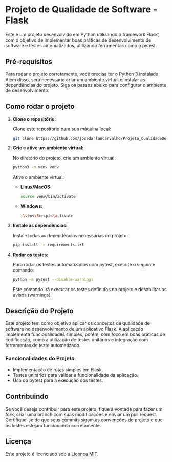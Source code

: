 
# Projeto de Qualidade de Software - Flask

Este é um projeto desenvolvido em Python utilizando o framework Flask, com o objetivo de implementar boas práticas de desenvolvimento de software e testes automatizados, utilizando ferramentas como o pytest.

## Pré-requisitos

Para rodar o projeto corretamente, você precisa ter o Python 3 instalado. Além disso, será necessário criar um ambiente virtual e instalar as dependências do projeto. Siga os passos abaixo para configurar o ambiente de desenvolvimento:

## Como rodar o projeto

1. **Clone o repositório:**

   Clone este repositório para sua máquina local:
   ```bash
   git clone https://github.com/josedarlancarvalho/Projeto_QualidadeDeSoft_Flask
   ```

2. **Crie e ative um ambiente virtual:**

   No diretório do projeto, crie um ambiente virtual:
   ```bash
   python3 -m venv venv
   ```

   Ative o ambiente virtual:
   - **Linux/MacOS:**
     ```bash
     source venv/bin/activate
     ```
   - **Windows:**
     ```bash
     .\venv\Scripts\activate
     ```

3. **Instale as dependências:**

   Instale todas as dependências necessárias do projeto:
   ```bash
   pip install -r requirements.txt
   ```

4. **Rodar os testes:**

   Para rodar os testes automatizados com pytest, execute o seguinte comando:
   ```bash
   python -m pytest --disable-warnings
   ```

   Este comando irá executar os testes definidos no projeto e desabilitar os avisos (warnings).

## Descrição do Projeto

Este projeto tem como objetivo aplicar os conceitos de qualidade de software no desenvolvimento de um aplicativo Flask. A aplicação implementa funcionalidades simples, porém, com foco em boas práticas de codificação, como a utilização de testes unitários e integração com ferramentas de teste automatizado.

### Funcionalidades do Projeto
- Implementação de rotas simples em Flask.
- Testes unitários para validar a funcionalidade da aplicação.
- Uso do pytest para a execução dos testes.

## Contribuindo

Se você deseja contribuir para este projeto, fique à vontade para fazer um fork, criar uma branch com suas modificações e enviar um pull request. Certifique-se de que seus commits sigam as convenções do projeto e que os testes estejam funcionando corretamente.

## Licença

Este projeto é licenciado sob a [Licença MIT](LICENSE).
